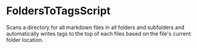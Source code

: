 # FoldersToTagsScript
 Scans a directory for all markdown files in all folders and subfolders and automatically writes tags to the top of each files based on the file's current folder location. 
